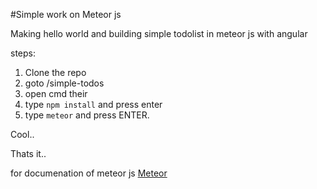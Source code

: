 #Simple work on Meteor js

Making hello world and building simple todolist in meteor js with angular

steps:

1. Clone the repo
2. goto /simple-todos
3. open cmd their
4. type `npm install` and press enter
5. type `meteor` and press ENTER.

Cool..

Thats it.. 

for documenation of meteor js [Meteor](https://www.meteor.com/tutorials)

